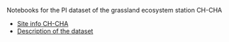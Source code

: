 Notebooks for the PI dataset of the grassland ecosystem station CH-CHA 

- [Site info CH-CHA](https://www.swissfluxnet.ethz.ch/index.php/sites/site-info-ch-cha/)
- [Description of the dataset](https://www.swissfluxnet.ethz.ch/index.php/documentation/ch-cha-fp2025-2005-2024/)
